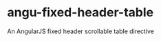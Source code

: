 angu-fixed-header-table
=======================

An AngularJS fixed header scrollable table directive
